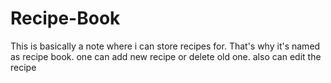 # Recipe-Book
This is basically a note where i can store recipes for. That's why it's named as recipe book. one can add new recipe or delete old one. also can edit the recipe
